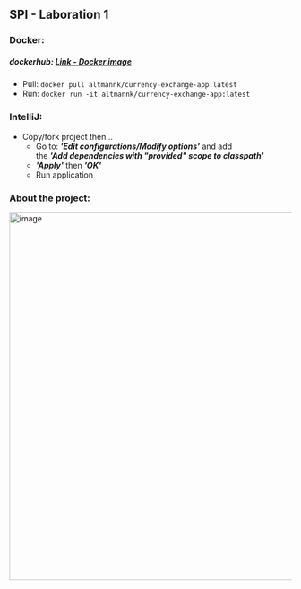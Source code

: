 ## SPI - Laboration 1

### Docker:
##### *dockerhub: [Link - Docker image](https://hub.docker.com/r/altmannk/currency-exchange-app/tags)*
- Pull: ``` docker pull altmannk/currency-exchange-app:latest ```
- Run: ``` docker run -it altmannk/currency-exchange-app:latest ```

### IntelliJ:
- Copy/fork project then...
  - Go to: ***'Edit configurations/Modify options'*** and add <br> the ***'Add dependencies with "provided" scope to classpath'***
  - ***'Apply'*** then ***'OK'***
  - Run application

### About the project:
  <img width="656" alt="image" src="https://github.com/altmannk/webservices-labb1/assets/143100902/5078fab7-d4ba-42f5-a12e-b9b267551bcd">
